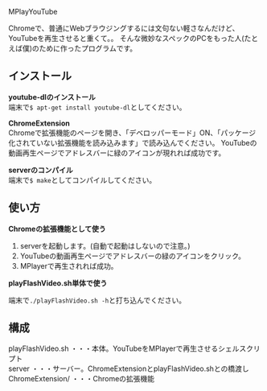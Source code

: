 MPlayYouTube

Chromeで、普通にWebブラウジングするには文句ない軽さなんだけど、
YouTubeを再生させると重くて。。
そんな微妙なスペックのPCをもった人(たとえば僕)のために作ったプログラムです。

インストール
----

**youtube-dlのインストール**  
端末で`$ apt-get install youtube-dl`としてください。

**ChromeExtension**  
Chromeで拡張機能のページを開き、「デベロッパーモード」ON、「パッケージ化されていない拡張機能を読み込みます」で読み込んでください。
YouTubeの動画再生ページでアドレスバーに緑のアイコンが現れれば成功です。

**serverのコンパイル**  
端末で`$ make`としてコンパイルしてください。

使い方
-----

**Chromeの拡張機能として使う**  

1. serverを起動します。(自動で起動はしないので注意。)
2. YouTubeの動画再生ページでアドレスバーの緑のアイコンをクリック。
3. MPlayerで再生されれば成功。

**playFlashVideo.sh単体で使う**  

端末で`./playFlashVideo.sh -h`と打ち込んでください。



構成
----

playFlashVideo.sh	・・・本体。YouTubeをMPlayerで再生させるシェルスクリプト  
server				・・・サーバー。ChromeExtensionとplayFlashVideo.shとの橋渡し  
ChromeExtension/	・・・Chromeの拡張機能  


